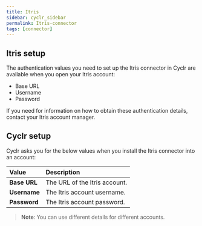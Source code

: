 ```yaml
---
title: Itris
sidebar: cyclr_sidebar
permalink: Itris-connector
tags: [connector]
---
```


## Itris setup

The authentication values you need to set up the Itris connector in Cyclr are available when you open your Itris account:

*  Base URL
*  Username
*  Password

If you need for information on how to obtain these authentication details, contact your Itris account manager.

## Cyclr setup

Cyclr asks you for the below values when you install the Itris connector into an account:

   | Value              | Description                                 |
   | :----------------- | :------------------------------------------ |
   | **Base URL**   | The URL of the Itris account.                          |
   | **Username**   | The Itris account username.                          |
   | **Password**   | The Itris account password.                           |

> **Note**: You can use different details for different accounts.
